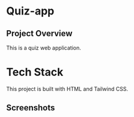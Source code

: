 # Quiz-app
## Project Overview 
This is a quiz web application.
# Tech Stack 
This project is built with HTML and Tailwind CSS.
## Screenshots